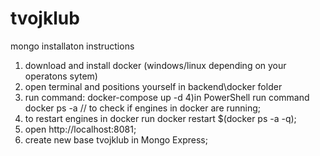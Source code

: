 # tvojklub

mongo installaton instructions

1) download and install docker (windows/linux depending on your operatons sytem)
2) open terminal and positions yourself in backend\docker folder
3) run command: docker-compose up -d
4)in PowerShell run command docker ps -a   // to check if engines in docker are running;
5) to restart engines in docker run docker restart $(docker ps -a -q);
6) open  http://localhost:8081;
7) create new base tvojklub in Mongo Express;

